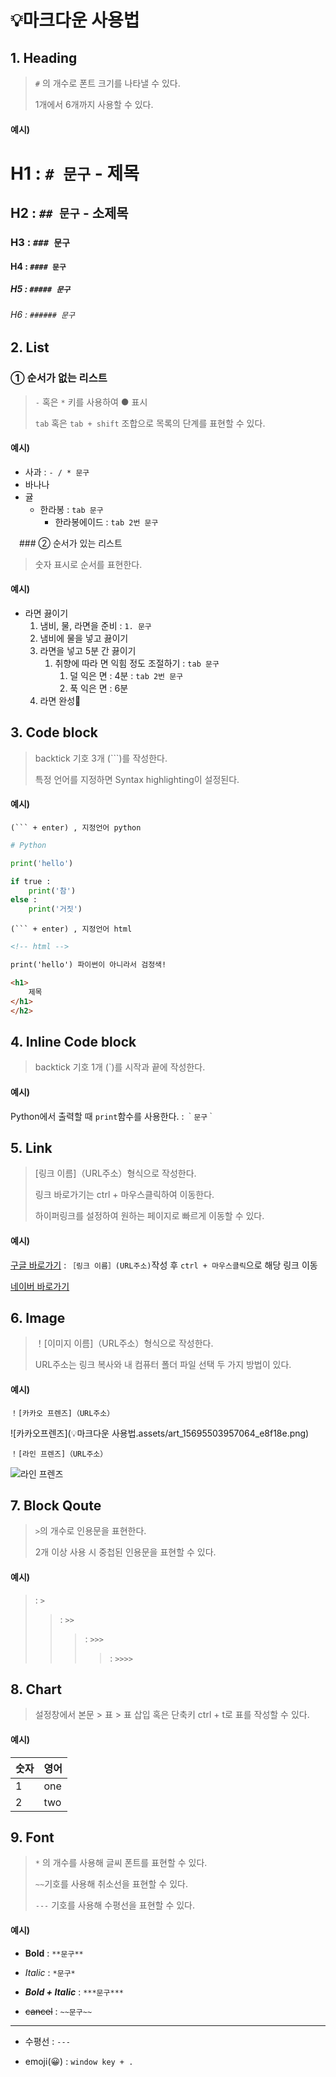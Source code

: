 # 💡마크다운 사용법
>


## 1. Heading

> `#` 의 개수로 폰트 크기를 나타낼 수 있다.
>
> 1개에서 6개까지 사용할 수 있다.
>


#### 예시)

# H1 : `# 문구` - 제목

## H2 : `## 문구` - 소제목

### H3 : `### 문구`

#### H4 : `#### 문구`

##### H5 : `##### 문구`

###### H6 : `###### 문구`
>


## 2. List

### ① 순서가 없는 리스트

> `-` 혹은 `*` 키를 사용하여 ● 표시
>
> `tab` 혹은 `tab + shift` 조합으로 목록의 단계를 표현할 수 있다.
>


#### 예시)

- 사과 : `- / * 문구`
- 바나나
- 귤
  - 한라봉 : `tab 문구`
    - 한라봉에이드 : `tab 2번 문구`
>


　### ② 순서가 있는 리스트

> 숫자 표시로 순서를 표현한다.
>


#### 예시)

* 라면 끓이기
  1. 냄비, 물, 라면을 준비 : `1. 문구`
  2. 냄비에 물을 넣고 끓이기
  3. 라면을 넣고 5분 간 끓이기
     1. 취향에 따라 면 익힘 정도 조절하기 : `tab 문구`
        1. 덜 익은 면 : 4분 : `tab 2번 문구`
        2. 푹 익은 면 : 6분
  4. 라면 완성🍜
>


## 3. Code block

> backtick 기호 3개 (```)를 작성한다. 
>
> 특정 언어를 지정하면 Syntax highlighting이 설정된다.
>


#### 예시)

`(``` + enter) , 지정언어 python`

```python
# Python

print('hello')

if true :
    print('참')
else :
    print('거짓')
```

`(``` + enter) , 지정언어 html`

```html
<!-- html -->

print('hello') 파이썬이 아니라서 검정색!

<h1>
	제목
</h1>
</h2>
```
>


## 4. Inline Code block

> backtick 기호 1개 (`)를 시작과 끝에 작성한다.


>
#### 예시)

Python에서 출력할 때 `print`함수를 사용한다. : `｀문구｀`
>


## 5. Link

> [링크 이름]（URL주소）형식으로 작성한다.
>
> 링크 바로가기는 ctrl + 마우스클릭하여 이동한다.
>
> 하이퍼링크를 설정하여 원하는 페이지로 빠르게 이동할 수 있다.
>


#### 예시)

[구글 바로가기](https://www.google.com) : `［링크 이름］(URL주소)`작성 후 `ctrl + 마우스클릭`으로 해당 링크 이동

[네이버 바로가기](https://www.naver.com)
>


## 6. Image

> ！[이미지 이름]（URL주소）형식으로 작성한다.
>
> URL주소는 링크 복사와 내 컴퓨터 폴더 파일 선택 두 가지 방법이 있다.
>


#### 예시)

`！[카카오 프렌즈]（URL주소）`

![카카오프렌즈](💡마크다운 사용법.assets/art_15695503957064_e8f18e.png)

`！[라인 프렌즈]（URL주소）`

![라인 프렌즈](https://cdn.mediatoday.co.kr/news/photo/201909/202229_305539_1523.jpg)
>


## 7. Block Qoute

> `>`의 개수로 인용문을 표현한다.
>
> 2개 이상 사용 시 중첩된 인용문을 표현할 수 있다.
>


#### 예시)

> : `>`
>
> >: `>>`
> >
> >>: `>>>`
> >>
> >>>: `>>>>`
>


## 8. Chart

> 설정창에서 본문 > 표 > 표 삽입 혹은 단축키 ctrl + t로 표를 작성할 수 있다.
>


#### 예시)

| 숫자 | 영어 |
| :--- | ---- |
| 1    | one  |
| 2    | two  |



## 9. Font

> `*` 의 개수를 사용해 글씨 폰트를 표현할 수 있다.
>
> `~~`기호를 사용해 취소선을 표현할 수 있다.
>
> `---` 기호를 사용해 수평선을 표현할 수 있다.



#### 예시)

- **Bold** : `**문구**`

- *Italic* : `*문구*`

- ***Bold + Italic*** : `***문구***`

- ~~cancel~~ : `~~문구~~`

- ---

- 수평선 : `---`

- emoji(😀) : `window key + .`
